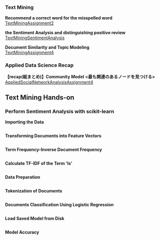 ### Text Mining
**Recommend a correct word for the misspelled word**<br>
[TextMiningAssignment2](TextMiningAssignment2.ipynb)<br>

**the Sentiment Analysis and distinguishing positive review**<br>
[TextMiningSentimentAnalysis](TextMiningSentimentAnalysis.ipynb)<br>

**Document Similarity and Topic Modeling**<br>
[TextMiningAssignment4](TextMiningAssignment4.ipynb)<br>

### Applied Data Science Recap
**【recap(総まとめ)】Community Model <最も関連のあるノードを見つける>**<br>
[AppliedSocialNetworkAnalysisAssignment4](AppliedSocialNetworkAnalysisAssignment4.ipynb)<br>

## Text Mining Hands-on
### Perform Sentiment Analysis with scikit-learn
**Importing the Data**<br>
```

```
**Transforming Documents into Feature Vectors**<br>
```

```
**Term Frequency-Inverse Document Frequency**<br>
```

```
**Calculate TF-IDF of the Term 'Is'**<br>
```

```
**Data Preparation**<br>
```

```
**Tokenization of Documents**<br>
```

```
**Documents Classification Using Logistic Regression**<br>
```

```
**Load Saved Model from Disk**<br>
```

```
**Model Accuracy**<br>
```

```


